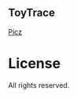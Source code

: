 ToyTrace
----------

[Picz](https://www.dropbox.com/sh/vevib9qe5r87a24/AACuqKUPGzxHyl6E2E7iepSha?dl=0)

License
=======

All rights reserved.
